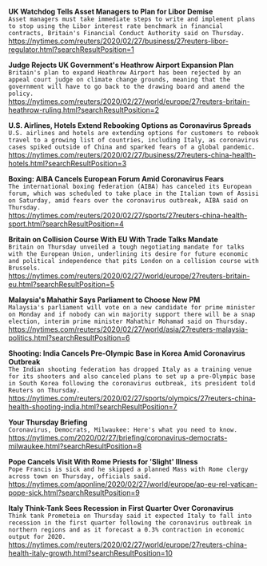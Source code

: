 **UK Watchdog Tells Asset Managers to Plan for Libor Demise**\
`Asset managers must take immediate steps to write and implement plans to stop using the Libor interest rate benchmark in financial contracts, Britain's Financial Conduct Authority said on Thursday.`\
https://nytimes.com/reuters/2020/02/27/business/27reuters-libor-regulator.html?searchResultPosition=1

**Judge Rejects UK Government's Heathrow Airport Expansion Plan**\
`Britain's plan to expand Heathrow Airport has been rejected by an appeal court judge on climate change grounds, meaning that the government will have to go back to the drawing board and amend the policy. `\
https://nytimes.com/reuters/2020/02/27/world/europe/27reuters-britain-heathrow-ruling.html?searchResultPosition=2

**U.S. Airlines, Hotels Extend Rebooking Options as Coronavirus Spreads**\
`U.S. airlines and hotels are extending options for customers to rebook travel to a growing list of countries, including Italy, as coronavirus cases spiked outside of China and sparked fears of a global pandemic.`\
https://nytimes.com/reuters/2020/02/27/business/27reuters-china-health-hotels.html?searchResultPosition=3

**Boxing: AIBA Cancels European Forum Amid Coronavirus Fears**\
`The international boxing federation (AIBA) has canceled its European forum, which was scheduled to take place in the Italian town of Assisi on Saturday, amid fears over the coronavirus outbreak, AIBA said on Thursday. `\
https://nytimes.com/reuters/2020/02/27/sports/27reuters-china-health-sport.html?searchResultPosition=4

**Britain on Collision Course With EU With Trade Talks Mandate**\
`Britain on Thursday unveiled a tough negotiating mandate for talks with the European Union, underlining its desire for future economic and political independence that pits London on a collision course with Brussels.`\
https://nytimes.com/reuters/2020/02/27/world/europe/27reuters-britain-eu.html?searchResultPosition=5

**Malaysia's Mahathir Says Parliament to Choose New PM**\
`Malaysia's parliament will vote on a new candidate for prime minister on Monday and if nobody can win majority support there will be a snap election, interim prime minister Mahathir Mohamad said on Thursday.`\
https://nytimes.com/reuters/2020/02/27/world/asia/27reuters-malaysia-politics.html?searchResultPosition=6

**Shooting: India Cancels Pre-Olympic Base in Korea Amid Coronavirus Outbreak**\
`The Indian shooting federation has dropped Italy as a training venue for its shooters and also canceled plans to set up a pre-Olympic base in South Korea following the coronavirus outbreak, its president told Reuters on Thursday.`\
https://nytimes.com/reuters/2020/02/27/sports/olympics/27reuters-china-health-shooting-india.html?searchResultPosition=7

**Your Thursday Briefing**\
`Coronavirus, Democrats, Milwaukee: Here's what you need to know.`\
https://nytimes.com/2020/02/27/briefing/coronavirus-democrats-milwaukee.html?searchResultPosition=8

**Pope Cancels Visit With Rome Priests for 'Slight' Illness**\
`Pope Francis is sick and he skipped a planned Mass with Rome clergy across town on Thursday, officials said.`\
https://nytimes.com/aponline/2020/02/27/world/europe/ap-eu-rel-vatican-pope-sick.html?searchResultPosition=9

**Italy Think-Tank Sees Recession in First Quarter Over Coronavirus**\
`Think tank Prometeia on Thursday said it expected Italy to fall into recession in the first quarter following the coronavirus outbreak in northern regions and as it forecast a 0.3% contraction in economic output for 2020.`\
https://nytimes.com/reuters/2020/02/27/world/europe/27reuters-china-health-italy-growth.html?searchResultPosition=10

